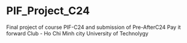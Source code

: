 # PIF_Project_C24
Final project of course PIF-C24 and submission of Pre-AfterC24
Pay it forward Club - Ho Chi Minh city University of Technolygy
